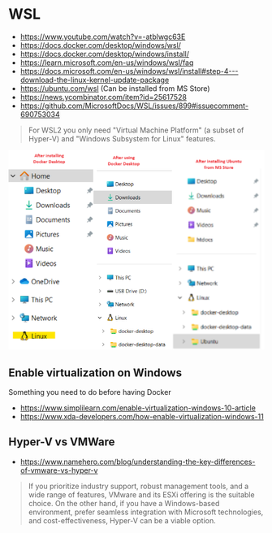 # WSL

- https://www.youtube.com/watch?v=-atblwgc63E
- https://docs.docker.com/desktop/windows/wsl/
- https://docs.docker.com/desktop/windows/install/
- https://learn.microsoft.com/en-us/windows/wsl/faq
- https://docs.microsoft.com/en-us/windows/wsl/install#step-4---download-the-linux-kernel-update-package
- https://ubuntu.com/wsl (Can be installed from MS Store)
- https://news.ycombinator.com/item?id=25617528
- https://github.com/MicrosoftDocs/WSL/issues/899#issuecomment-690753034

> For WSL2 you only need "Virtual Machine Platform" (a subset of Hyper-V) and "Windows Subsystem for Linux" features.

![](/Illustrations/Virtual/wsl/wsl.png)

## Enable virtualization on Windows 

Something you need to do before having Docker

- https://www.simplilearn.com/enable-virtualization-windows-10-article
- https://www.xda-developers.com/how-enable-virtualization-windows-11

## Hyper-V vs VMWare

- https://www.namehero.com/blog/understanding-the-key-differences-of-vmware-vs-hyper-v

> If you prioritize industry support, robust management tools, and a wide range of features, VMware and its ESXi offering is the suitable choice. On the other hand, if you have a Windows-based environment, prefer seamless integration with Microsoft technologies, and cost-effectiveness, Hyper-V can be a viable option.